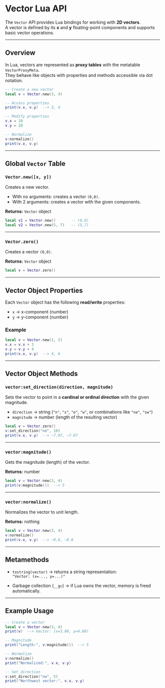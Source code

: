 # Vector Lua API

The `Vector` API provides Lua bindings for working with **2D vectors**.  
A vector is defined by its **x** and **y** floating-point components and supports basic vector operations.

---

## Overview

In Lua, vectors are represented as **proxy tables** with the metatable `VectorProxyMeta`.  
They behave like objects with properties and methods accessible via dot notation.

```lua
-- Create a new vector
local v = Vector.new(3, 4)

-- Access properties
print(v.x, v.y)  --> 3, 4

-- Modify properties
v.x = 10
v.y = 20

-- Normalize
v:normalize()
print(v.x, v.y)
```

---

## Global `Vector` Table

### `Vector.new([x, y])`
Creates a new vector.  
- With no arguments: creates a vector `(0,0)`.  
- With 2 arguments: creates a vector with the given components.  

**Returns:** `Vector` object  

```lua
local v1 = Vector.new()       -- (0,0)
local v2 = Vector.new(5, 7)   -- (5,7)
```

---

### `Vector.zero()`
Creates a vector `(0,0)`.  

**Returns:** `Vector` object  

```lua
local v = Vector.zero()
```

---

## Vector Object Properties

Each `Vector` object has the following **read/write** properties:

- `x` → x-component (number)  
- `y` → y-component (number)  

### Example

```lua
local v = Vector.new(1, 2)
v.x = v.x + 3
v.y = v.y + 4
print(v.x, v.y)  --> 4, 6
```

---

## Vector Object Methods

### `vector:set_direction(direction, magnitude)`
Sets the vector to point in a **cardinal or ordinal direction** with the given magnitude.  
- `direction` → string (`"n"`, `"s"`, `"e"`, `"w"`, or combinations like `"ne"`, `"sw"`)  
- `magnitude` → number (length of the resulting vector)  

```lua
local v = Vector.zero()
v:set_direction("ne", 10)
print(v.x, v.y)  --> ~7.07, ~7.07
```

---

### `vector:magnitude()`
Gets the magnitude (length) of the vector.  

**Returns:** number  

```lua
local v = Vector.new(3, 4)
print(v:magnitude())  --> 5
```

---

### `vector:normalize()`
Normalizes the vector to unit length.  

**Returns:** nothing  

```lua
local v = Vector.new(3, 4)
v:normalize()
print(v.x, v.y)  --> ~0.6, ~0.8
```

---

## Metamethods

- `tostring(vector)` → returns a string representation:  
  `"Vector: (x=..., y=...)"`  

- Garbage collection (`__gc`) → if Lua owns the vector, memory is freed automatically.  

---

## Example Usage

```lua
-- Create a vector
local v = Vector.new(3, 4)
print(v)  --> Vector: (x=3.00, y=4.00)

-- Magnitude
print("Length:", v:magnitude())  --> 5

-- Normalize
v:normalize()
print("Normalized:", v.x, v.y)

-- Set direction
v:set_direction("nw", 5)
print("Northwest vector:", v.x, v.y)
```
